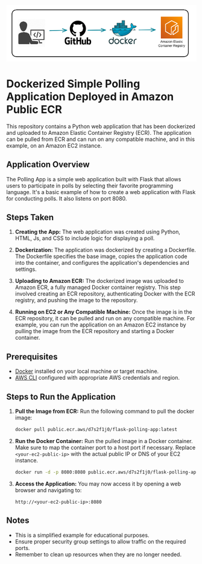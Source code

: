 ![Overview](PollingApp.png)

# Dockerized Simple Polling Application Deployed in Amazon Public ECR

This repository contains a Python web application that has been dockerized and uploaded to Amazon Elastic Container Registry (ECR). The application can be pulled from ECR and can run on any compatible machine, and in this example, on an Amazon EC2 instance.

## Application Overview

The Polling App is a simple web application built with Flask that allows users to participate in polls by selecting their favorite programming language. It's a basic example of how to create a web application with Flask for conducting polls. It also listens on port 8080.

## Steps Taken

1. **Creating the App:**
   The web application was created using Python, HTML, Js, and CSS to include logic for displaying a poll.

2. **Dockerization:**
   The application was dockerized by creating a Dockerfile. The Dockerfile specifies the base image, copies the application code into the container, and configures the application's dependencies and settings.

3. **Uploading to Amazon ECR:**
   The dockerized image was uploaded to Amazon ECR, a fully managed Docker container registry. This step involved creating an ECR repository, authenticating Docker with the ECR registry, and pushing the image to the repository.

4. **Running on EC2 or Any Compatible Machine:**
   Once the image is in the ECR repository, it can be pulled and run on any compatible machine. For example, you can run the application on an Amazon EC2 instance by pulling the image from the ECR repository and starting a Docker container.

## Prerequisites

- [Docker](https://www.docker.com/get-started) installed on your local machine or target machine.
- [AWS CLI](https://aws.amazon.com/cli/) configured with appropriate AWS credentials and region.

## Steps to Run the Application

1. **Pull the Image from ECR:**
   Run the following command to pull the docker image:

   ```bash
   docker pull public.ecr.aws/d7s2f1j0/flask-polling-app:latest
   ```

2. **Run the Docker Container:**
   Run the pulled image in a Docker container. Make sure to map the container port to a host port if necessary. Replace `<your-ec2-public-ip>` with the actual public IP or DNS of your EC2 instance.

   ```bash
   docker run -d -p 8080:8080 public.ecr.aws/d7s2f1j0/flask-polling-app:latest
   ```

3. **Access the Application:**
   You may now access it by opening a web browser and navigating to:

   ```
   http://<your-ec2-public-ip>:8080
   ```

## Notes

- This is a simplified example for educational purposes.
- Ensure proper security group settings to allow traffic on the required ports.
- Remember to clean up resources when they are no longer needed.

